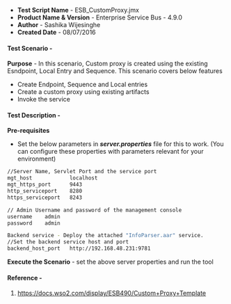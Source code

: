 - **Test Script Name** - ESB_CustomProxy.jmx
- **Product Name & Version** - Enterprise Service Bus - 4.9.0
- **Author** - Sashika Wijesinghe
- **Created Date** - 08/07/2016

#### **Test Scenario** -
 **Purpose** - In this scenario, Custom proxy is created using the existing Esndpoint, Local Entry and Sequence. This scenario covers below features

- Create Endpoint, Sequence and Local entries
- Create a custom proxy using existing artifacts 
- Invoke the service

#### **Test Description** -
 **Pre-requisites**
   - Set the below parameters in **_server.properties_** file for this to work. (You can configure these properties with parameters relevant for your environment)

```sh
//Server Name, Servlet Port and the service port
mgt_host            localhost
mgt_https_port      9443
http_serviceport    8280
https_serviceport   8243

// Admin Username and password of the management console
username	admin	
password	admin	

Backend service - Deploy the attached "InfoParser.aar" service. 
//Set the backend service host and port 
backend_host_port   http://192.168.48.231:9781
````


 **Execute the Scenario** -  set the above server properties and run the tool

 
#### **Reference** -
1) https://docs.wso2.com/display/ESB490/Custom+Proxy+Template
